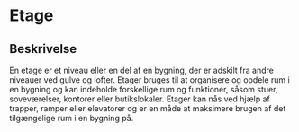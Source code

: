 # Etage

## Beskrivelse

En etage er et niveau eller en del af en bygning, der er adskilt fra andre niveauer ved gulve og lofter. Etager bruges til at organisere og opdele rum i en bygning og kan indeholde forskellige rum og funktioner, såsom stuer, soveværelser, kontorer eller butikslokaler. Etager kan nås ved hjælp af trapper, ramper eller elevatorer og er en måde at maksimere brugen af det tilgængelige rum i en bygning på.
